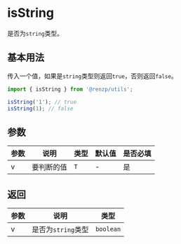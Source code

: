 # isString

是否为`string`类型。

## 基本用法

传入一个值，如果是`string`类型则返回`true`，否则返回`false`。

```ts
import { isString } from '@renzp/utils';

isString('1'); // true
isString(1); // false
```

## 参数

| 参数 | 说明       | 类型 | 默认值 | 是否必填 |
| ---- | ---------- | ---- | ------ | -------- |
| v    | 要判断的值 | `T`  | -      | 是       |

## 返回

| 参数 | 说明               | 类型      |
| ---- | ------------------ | --------- |
| v    | 是否为`string`类型 | `boolean` |
